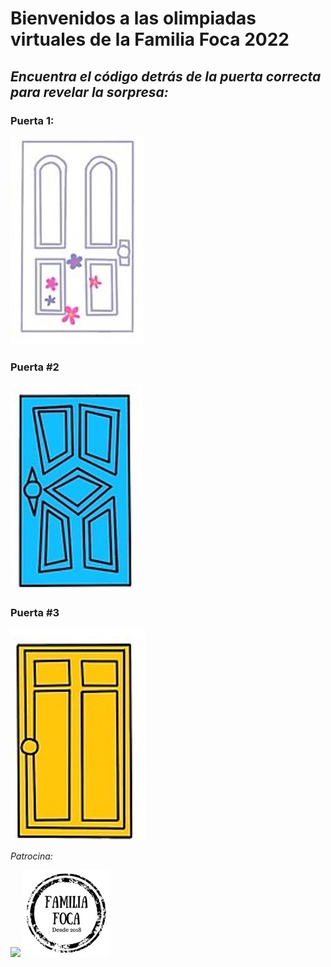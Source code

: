 # Bienvenidos a las olimpiadas virtuales de la Familia Foca 2022


## *Encuentra el código detrás de la puerta correcta para revelar la sorpresa:*


### Puerta 1:

[![](images/Puerta1.jpg)](http://chickenonaraft.com/)


### Puerta #2

[![](images/Puerta2.jpg)](https://www.youtube.com/watch?v=sMmjSE_d6J0)

### Puerta #3

[![](images/Puerta3.jpg)](https://www.jigsawplanet.com/?rc=play&pid=338df8ee5090)



*Patrocina:*

![](images/Rompiñones.png)
![](images/sellofamiliafoca.jpg)


